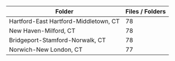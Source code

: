 | Folder                                |   Files / Folders |
|---------------------------------------|-------------------|
| Hartford-East Hartford-Middletown, CT |                78 |
| New Haven-Milford, CT                 |                78 |
| Bridgeport-Stamford-Norwalk, CT       |                78 |
| Norwich-New London, CT                |                77 |